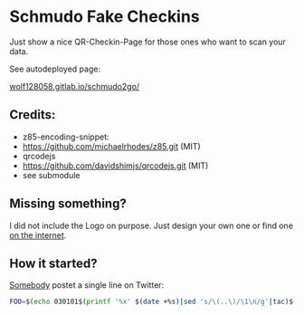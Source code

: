 # Schmudo Fake Checkins

Just show a nice QR-Checkin-Page for those ones who want to scan your data.

See autodeployed page:

[wolf128058.gitlab.io/schmudo2go/](https://wolf128058.gitlab.io/schmudo2go)

## Credits:
* z85-encoding-snippet:
 * https://github.com/michaelrhodes/z85.git (MIT)
* qrcodejs
 * https://github.com/davidshimjs/qrcodejs.git (MIT)
 * see submodule

## Missing something?

I did not include the Logo on purpose.
Just design your own one or find one [on the internet](https://app.luca-app.de/webapp/static/media/LucaLogoWhite.68e3f825.svg).

## How it started?

[Somebody](https://twitter.com/AllenRe97883617/status/1379405366010732552 "Somebody") postet a single line on Twitter:

```bash
FOO=$(echo 030101$(printf '%x' $(date +%s)|sed 's/\(..\)/\1\n/g'|tac)$(dd if=/dev/urandom count=89 bs=1 2>/dev/null|xxd -ps)|tr -d ' '); echo $FOO$(echo $FOO|xxd -r -ps|sha256sum|head -c 8)|xxd -r -ps|basenc --z85|qr

```
